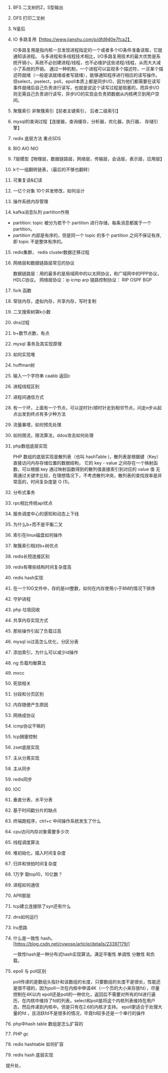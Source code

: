 1. BFS  二叉树的Z，S型输出
2. DFS 打印二叉树
3. N皇后
4. IO 多路复用【https://www.jianshu.com/p/dfd940e7fca2】
   
   IO多路复用是指内核一旦发现进程指定的一个或者多个IO条件准备读取，它就通知该进程。
   与多进程和多线程技术相比，I/O多路复用技术的最大优势是系统开销小，系统不必创建进程/线程，也不必维护这些进程/线程，从而大大减小了系统的开销。
   通过一种机制，一个进程可以监视多个描述符，一旦某个描述符就绪（一般是读就绪或者写就绪），能够通知程序进行相应的读写操作。
   但select，pselect，poll，epoll本质上都是同步I/O，因为他们都需要在读写事件就绪后自己负责进行读写，也就是说这个读写过程是阻塞的，而异步I/O则无需自己负责进行读写，异步I/O的实现会负责把数据从内核拷贝到用户空间。
   

5. 聚簇索引 非聚簇索引【前者主键索引， 后者二级索引】

6. mysql的查询过程【连接器，查询缓存，分析器，优化器，执行器， 存储引擎】
   
7. redis 底层方法 重点SDS
   
8. BIO AIO NIO 
   
9. 7层模型【物理层，数据链路层，网络层，传输层，会话层，表示层，应用层】
   
10. k个一组翻转链表，（最后的不够也翻转）
    
11. 可重复读&幻读

12. 一亿个对象 10个并发修改，如何设计
    
13. 操作系统内存管理
14. kafka消息队列  partition作用

+ partition: topic 被分为若干个 partition 进行存储，每条消息都属于一个 partition。
+ partition 内部是有序的，但是同一个 topic 的多个 partition 之间不保证有序, 即 topic 不是整体有序的。


15. redis集群， redis cluster数据迁移过程
16. 网络层和数据链路层常见的协议
 
    数据链路层：用的最多的是局域网中的以太网协议，和广域网中的PPP协议，HDLC协议。
    网络层协议：ip  icmp  arp
    链路控制协议：  RIP OSPF  BGP

17. fork 函数
18. 常驻内存，虚拟内存，共享内存，写时复制
19. 二叉搜索树第k小数
20. dns过程
21. b+数节点数，有点
22. mysql 事务及其实现原理
23. 如何实现堆
24. huffman树
25. 输入一个字符串 caabb  返回c
26. 进程线程区别
27. 进程间通信方式
28. 有一个环，上面有一个节点，可以逆时针/顺时针走到相邻节点，问走n步从起点出发到终点有多少种方法
29. 流量暴增，如何预先处理
30. 如何限流，限流算法，ddos攻击如何处理
31. php数组底层实现

    PHP 数组的底层实现是散列表（也叫 hashTable )，散列表是根据键（Key）直接访问内存存储位置的数据结构，
    它的 key - value 之间存在一个映射函数，可以根据 key 通过映射函数得到的散列值直接索引到对应的 value 值
    无需通过关键字比较，在理想情况下，不考虑散列冲突，散列表的查找效率是非常高的，时间复杂度是 O (1)。
    


32. 分布式事务
33. rpc相比传统api优点
34. 服务调度中心的感知和动态上下线
35. 为什么b+而不是平衡二叉
36. 索引在linux磁盘如何操作
37. 聚簇索引相对b+树优点
38. redis长短连接区别
39. redis有哪些结构时间复杂度高
40. redis hash实现
41. 在一个10G文件中，存的是int整数，如何在内存使用小于8M的情况下排序
42. 守护进程
43. php 垃圾回收
44. 共享内存实现方式
45. 那些操作引起了负载过高
46. mysql  io过高怎么优化，分区分表
47. 添加索引，为什么可以减少id操作
48. ng 负载均衡算法
49. mvcc
50. 死锁相关
51. 分段和分页区别
52. 内存随便产生原因
53. 网络成协议
54. icmp协议干嘛的
55. tcp拥塞控制
56. zset底层实现
57. 主从分离实现
58. 主从同步
59. redis同步
60. IOC
61. 垂直分表，水平分表
62. 基于时间戳分片的缺点
63. 终端跑程序，ctrl+c 中间操作系统发生了什么
64. cpu访问内存对象需要多少次
65. 线程调度算法
66. 堆初始化，插入时间复杂度
67. 归并和快拍时间复杂度
68. 1万字 取top10，10亿数？
69. 进程如何通信
70. APR那层
71. tcp建立连接除了syn还有什么
72. dns如何运行
73. lru思路
74. 什么是一致性 hash。[https://blog.csdn.net/cywosp/article/details/23397179/]
    
    一致性hash是一种分布式hash实现算法。满足平衡性 单调性 分散性 和负载。

75. epoll 与 poll区别
    
    poll传递的是数组头指针和该数组的长度，只要数组的长度不是很长，性能还是很不错的，因为poll一次在内核中申请4K（一个页的大小来存放fd），尽量控制在4K以内
    epoll还是poll的一种优化，返回后不需要对所有的fd进行遍历，在内核中维持了fd的列表。select和poll是将这个内核列表维持在用户态，然后传递到内核中。但是只有在2.6的内核才支持。
    epoll更适合于处理大量的fd ，且活跃fd不是很多的情况，毕竟fd较多还是一个串行的操作

76. php中hash table 数组是怎么扩容的

77. PHP gc

78. redis hashtable 如何扩容

79. redis hash 底层实现


提升处，



